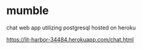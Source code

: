 # mumble
chat web app utilizing postgresql
hosted on heroku

https://lit-harbor-34484.herokuapp.com/chat.html